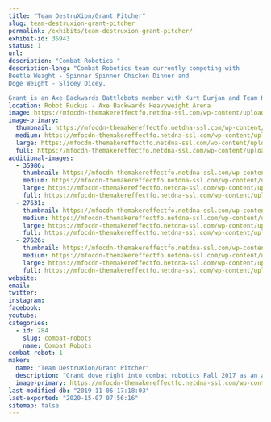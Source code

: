 ```yaml
---
title: "Team DestruXion/Grant Pitcher"
slug: team-destruxion-grant-pitcher
permalink: /exhibits/team-destruxion-grant-pitcher/
exhibit-id: 35943
status: 1
url: 
description: "Combat Robotics "
description-long: "Combat Robotics team currently competing with 
Beetle Weight - Spinner Spinner Chicken Dinner and  
Doge Weight - Slicey Dicey.

Grant is an Axe Backwards Battlebots member with Kurt Durjan and Team KurTrox."
location: Robot Ruckus - Axe Backwards Heavyweight Arena
image: https://mfocdn-themakereffectfo.netdna-ssl.com/wp-content/uploads/2018/09/attachment_99917800-1.jpg
image-primary:
  thumbnail: https://mfocdn-themakereffectfo.netdna-ssl.com/wp-content/uploads/2018/09/attachment_99917800-1-150x150.jpg
  medium: https://mfocdn-themakereffectfo.netdna-ssl.com/wp-content/uploads/2018/09/attachment_99917800-1-300x241.jpg
  large: https://mfocdn-themakereffectfo.netdna-ssl.com/wp-content/uploads/2018/09/attachment_99917800-1.jpg
  full: https://mfocdn-themakereffectfo.netdna-ssl.com/wp-content/uploads/2018/09/attachment_99917800-1.jpg
additional-images:
  - 35986:
    thumbnail: https://mfocdn-themakereffectfo.netdna-ssl.com/wp-content/uploads/2019/08/Axe-Backwards-Team-S2019-150x150.jpg
    medium: https://mfocdn-themakereffectfo.netdna-ssl.com/wp-content/uploads/2019/08/Axe-Backwards-Team-S2019-300x200.jpg
    large: https://mfocdn-themakereffectfo.netdna-ssl.com/wp-content/uploads/2019/08/Axe-Backwards-Team-S2019-1024x683.jpg
    full: https://mfocdn-themakereffectfo.netdna-ssl.com/wp-content/uploads/2019/08/Axe-Backwards-Team-S2019.jpg
  - 27631:
    thumbnail: https://mfocdn-themakereffectfo.netdna-ssl.com/wp-content/uploads/2018/09/IMG_2328-2-150x150.jpg
    medium: https://mfocdn-themakereffectfo.netdna-ssl.com/wp-content/uploads/2018/09/IMG_2328-2-300x225.jpg
    large: https://mfocdn-themakereffectfo.netdna-ssl.com/wp-content/uploads/2018/09/IMG_2328-2-1024x768.jpg
    full: https://mfocdn-themakereffectfo.netdna-ssl.com/wp-content/uploads/2018/09/IMG_2328-2.jpg
  - 27626:
    thumbnail: https://mfocdn-themakereffectfo.netdna-ssl.com/wp-content/uploads/2018/09/30628981_149204942580671_7434193716241235968_n-1-150x150.jpg
    medium: https://mfocdn-themakereffectfo.netdna-ssl.com/wp-content/uploads/2018/09/30628981_149204942580671_7434193716241235968_n-1.jpg
    large: https://mfocdn-themakereffectfo.netdna-ssl.com/wp-content/uploads/2018/09/30628981_149204942580671_7434193716241235968_n-1.jpg
    full: https://mfocdn-themakereffectfo.netdna-ssl.com/wp-content/uploads/2018/09/30628981_149204942580671_7434193716241235968_n-1.jpg
website: 
email: 
twitter: 
instagram: 
facebook: 
youtube: 
categories:
  - id: 284
    slug: combat-robots
    name: Combat Robots
combat-robot: 1
maker:
  name: "Team DestruXion/Grant Pitcher"
  description: "Grant dove right into combat robotics Fall 2017 as an apprentice to Kurt Durjan with KurTrox.  He helped build Axe Backwards and competed on Season 3 and 4 of Battlebots. Grant enjoys the friends and competitors he's met at local combat robot battles.  He created a robotics club at his school to help other kids expand their STEM interests. "
  image-primary: https://mfocdn-themakereffectfo.netdna-ssl.com/wp-content/uploads/2018/09/attachment_99917800-300x241.jpg
last-modified-db: "2019-11-06 17:18:03"
last-exported: "2020-15-07 07:56:16"
sitemap: false
---
```

